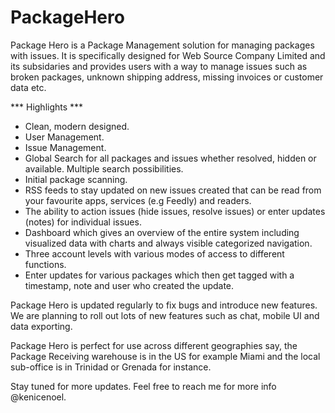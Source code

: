 # PackageHero

Package Hero is a Package Management solution for managing packages with issues.
It is specifically designed for Web Source Company Limited and its subsidaries and provides users with a way to manage issues such as broken
packages, unknown shipping address, missing invoices or customer data etc.

*** Highlights ***

* Clean, modern designed.
* User Management.
* Issue Management.
* Global Search for all packages and issues whether resolved, hidden or available. Multiple search possibilities.
* Initial package scanning.
* RSS feeds to stay updated on new issues created that can be read from your favourite apps, services (e.g Feedly) and readers.
* The ability to action issues (hide issues, resolve issues) or enter updates (notes) for individual issues.
* Dashboard which gives an overview of the entire system including visualized data with charts and always visible categorized navigation.
* Three account levels with various modes of access to different functions.
* Enter updates for various packages which then get tagged with a timestamp, note and user who created the update.

Package Hero is updated regularly to fix bugs and introduce new features.
We are planning to roll out lots of new features such as chat, mobile UI and data exporting.

Package Hero is perfect for use across different geographies say, the Package Receiving warehouse is in the US for example Miami and the
local sub-office is in Trinidad or Grenada for instance.

Stay tuned for more updates. Feel free to reach me for more info @kenicenoel.
